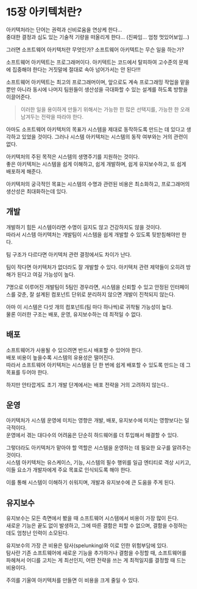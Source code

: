# 15장 아키텍처란?

아키텍처라는 단어는 권력과 신비로움을 연상케 한다...  
중대한 결정과 심도 있는 기술적 기량을 떠올리게 한다... (진짜임... 엄청 멋있어보임...)

그러면 소프트웨어 아키텍처란 무엇인가? 소프트웨어 아키텍트는 무슨 일을 하는가?

소프트웨어 아키텍트는 프로그래머이다. 아키텍트는 코드에서 탈피하여 고수준의 문제에 집중해야 한다는 거짓말에 절대로 속아 넘어가서는 안 된다!!!

소프트웨어 아키텍트는 최고의 프로그래머이며, 앞으로도 계속 프로그래밍 작업을 맡을 뿐만 아니라 동시에 나머지 팀원들이 생산성을 극대화할 수 있는 설계를 하도록 방향을 이끌어준다.

> 이러한 일을 용이하게 만들기 위해서는 가능한 한 많은 선택지를, 가능한 한 오래 남겨두는 전략을 따라야 한다.

아마도 소프트웨어 아키텍처의 목표가 시스템을 제대로 동작하도록 만드는 데 있다고 생각하고 있었을 것이다. 그러나 시스템 아키텍처는 시스템의 동작 여부와는 거의 관련이 없다.

아키텍처의 주된 목적은 시스템의 생명주기를 지원하는 것이다.  
좋은 아키텍처는 시스템을 쉽게 이해하고, 쉽게 개발하며, 쉽게 유지보수하고, 또 쉽게 배포하게 해준다.

아키텍처의 궁극적인 목표는 시스템의 수명과 관련된 비용은 최소화하고, 프로그래머의 생산성은 최대화하는데 있다.

## 개발

개발하기 힘든 시스템이라면 수명이 길지도 않고 건강하지도 않을 것이다.  
따라서 시스템 아키텍처는 개발팀이 시스템을 쉽게 개발할 수 있도록 뒷받침해야만 한다.

팀 구조가 다르다면 아키텍처 관련 결정에서도 차이가 난다.

팀이 작다면 아키텍처가 없더라도 잘 개발할 수 있다. 아키텍처 관련 제약들이 오히려 방해가 된다고 여길 가능성이 높다.

7명으로 이루어진 개발팀이 5팀인 경우라면, 시스템을 신뢰할 수 있고 안정된 인터페이스를 갖춘, 잘 설계된 컴포넌트 단위로 분리하지 않으면 개발이 진척되지 않는다.

아마 이 시스템은 다섯 개의 컴포넌트(팀 마다 하나씩)로 귀착될 가능성이 높다.  
물론 이러한 구조는 배포, 운영, 유지보수하는 데 최적일 수 없다.

## 배포

소프트웨어가 사용될 수 있으려면 반드시 배포할 수 있어야 한다.  
배포 비용이 높을수록 시스템의 유용성은 떨어진다.  
따라서 소프트웨어 아키텍처는 시스템을 단 한 번에 쉽게 배포할 수 있도록 만드는 데 그 목표를 두어야 한다.

하지만 안타깝게도 초기 개발 단계에서는 배포 전략을 거의 고려하지 않는다..

## 운영

아키텍처가 시스템 운영에 미치는 영향은 개발, 배포, 유지보수에 미치는 영향보다는 덜 극적이다.  
운영에서 겪는 대다수의 어려움은 단순히 하드웨어를 더 투입해서 해결할 수 있다.

그렇더라도 아키텍처가 맡아야 할 역할은 시스템을 운영하는 데 필요한 요구를 알려주는 것이다.  
시스템 아키텍처는 유스케이스, 기능, 시스템의 필수 행위를 일급 엔티티로 격상 시키고, 이들 요소가 개발자에게 주요 목표로 인식되도록 해야 한다.

이를 통해 시스템이 이해하기 쉬워지며, 개발과 유지보수에 큰 도움을 주게 된다.

## 유지보수

유지보수는 모든 측면에서 봤을 때 소프트웨어 시스템에서 비용이 가장 많이 든다.  
새로운 기능은 끝도 없이 발생하고, 그에 따른 결함은 피할 수 없으며, 결함을 수정하는 데도 엄청난 인력이 소모된다.

유지보수의 가장 큰 비용은 탐사(spelunking)와 이로 인한 위험부담에 있다.  
탐사란 기존 소프트웨어에 새로운 기능을 추가하거나 결함을 수정할 때, 소프트웨어를 파헤쳐서 어디를 고치는 게 최선인지, 어떤 전략을 쓰는 게 최적일지를 결정할 때 드는 비용이다.

주의를 기울여 아키텍처를 만들면 이 비용을 크게 줄일 수 있다.